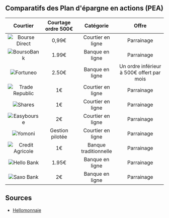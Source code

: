 ## Comparatifs des Plan d'épargne en actions (PEA)

|Courtier|Courtage ordre 500€|Catégorie|Offre|
|:------:|:-----------------------:|:-------:|:----------------:|
|![Bourse Direct](https://files.catbox.moe/8s3lpe.svg)|0,99€|Courtier en ligne|Parrainage|
|![BoursoBank](https://files.catbox.moe/1djxiv.svg)|1.99€|Banque en ligne|Parrainage|
|![Fortuneo](https://files.catbox.moe/ezbych.svg)|2.50€|Banque en ligne|Un ordre inférieur à 500€ offert par mois|
|![Trade Republic](https://files.catbox.moe/kv20d6.svg)|1€|Courtier en ligne|Parrainage|
|![Shares](https://files.catbox.moe/p9k5ha.svg)|1€|Courtier en ligne|Parrainage|
|![Easybourse](https://files.catbox.moe/679a4q.svg)|2€|Courtier en ligne|Parrainage|
|![Yomoni](https://files.catbox.moe/vgh868.svg)|Gestion pilotée|Courtier en ligne|Parrainage|
|![Credit Agricole](https://files.catbox.moe/djix7q.svg)|1€|Banque traditionnelle|Parrainage|
|![Hello Bank](https://files.catbox.moe/y5dkrz.svg)|1.95€|Banque en ligne|Parrainage|
|![Saxo Bank](https://files.catbox.moe/krwdgh.svg)|2€|Banque en ligne|Parrainage|


## Sources
- [Hellomonnaie](https://www.hellomonnaie.fr/comparatif/pea/)
